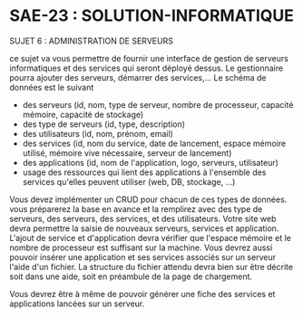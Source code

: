 # SAE-23 : SOLUTION-INFORMATIQUE
 SUJET 6 : ADMINISTRATION DE SERVEURS

ce sujet va vous permettre de fournir une interface de gestion de serveurs informatiques et des services qui seront déployé dessus. Le gestionnaire pourra ajouter des serveurs, démarrer des services,… Le schéma de données est le suivant

- des serveurs (id, nom, type de serveur, nombre de processeur, capacité mémoire, capacité de stockage)
- des type de serveurs (id, type, description)
- des utilisateurs (id, nom, prénom, email)
- des services (id, nom du service, date de lancement, espace mémoire utilisé, mémoire vive nécessaire, serveur de lancement)
- des applications (id, nom de l'application, logo, serveurs, utilisateur)
- usage des ressources qui lient des applications à l'ensemble des services qu'elles peuvent utiliser (web, DB, stockage, …)

Vous devez implémenter un CRUD pour chacun de ces types de données. vous préparerez la base en avance et la remplirez avec des type de serveurs, des serveurs, des services, et des utilisateurs.
Votre site web devra permettre la saisie de nouveaux serveurs, services  et application. L'ajout de service et d'application devra vérifier que l'espace mémoire et le nombre de processeur est suffisant sur la machine. Vous devrez aussi pouvoir insérer une application et ses services associés sur un serveur l'aide d'un fichier. La structure du fichier attendu devra bien sur être décrite soit dans une aide, soit en préambule de la page de chargement.

Vous devrez être à même de pouvoir générer une fiche des services et applications lancées sur un serveur. 
